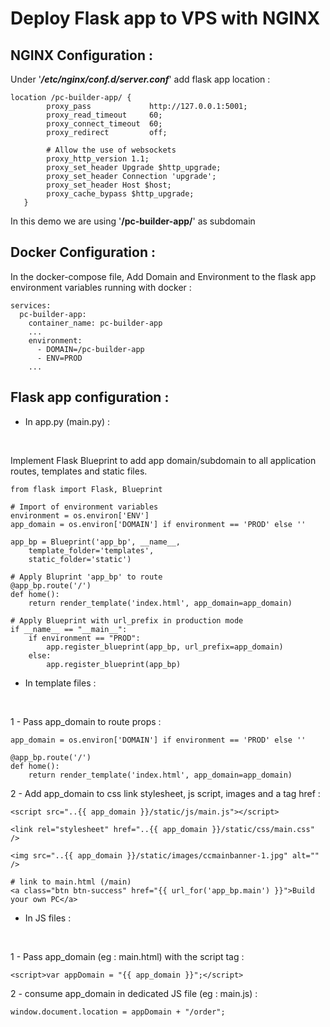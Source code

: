 # Deploy Flask app  to VPS with NGINX

## NGINX Configuration : 
Under '**_/etc/nginx/conf.d/server.conf_**' add flask app location : 
```
location /pc-builder-app/ {
        proxy_pass             http://127.0.0.1:5001;
        proxy_read_timeout     60;
        proxy_connect_timeout  60;
        proxy_redirect         off;

        # Allow the use of websockets
        proxy_http_version 1.1;
        proxy_set_header Upgrade $http_upgrade;
        proxy_set_header Connection 'upgrade';
        proxy_set_header Host $host;
        proxy_cache_bypass $http_upgrade;
   }
```
In this demo we are using '**/pc-builder-app/**' as subdomain

## Docker Configuration : 
In the docker-compose file, Add Domain and Environment to the flask app environment variables running with docker : 

```
services:
  pc-builder-app:
    container_name: pc-builder-app
    ...
    environment:
      - DOMAIN=/pc-builder-app
      - ENV=PROD
    ...
```

## Flask app configuration : 
- In app.py (main.py) : 
<br>

Implement Flask Blueprint to add app domain/subdomain to all application routes, templates and static files.

```
from flask import Flask, Blueprint

# Import of environment variables
environment = os.environ['ENV']
app_domain = os.environ['DOMAIN'] if environment == 'PROD' else ''

app_bp = Blueprint('app_bp', __name__,
    template_folder='templates',
    static_folder='static')

# Apply Bluprint 'app_bp' to route
@app_bp.route('/')
def home():
    return render_template('index.html', app_domain=app_domain)

# Apply Blueprint with url_prefix in production mode
if __name__ == "__main__":
    if environment == "PROD":
        app.register_blueprint(app_bp, url_prefix=app_domain)
    else:
        app.register_blueprint(app_bp)
```
- In template files : 
<br>

1 - Pass app_domain to route props : 

```
app_domain = os.environ['DOMAIN'] if environment == 'PROD' else ''

@app_bp.route('/')
def home():
    return render_template('index.html', app_domain=app_domain)
```

2 - Add app_domain to css link stylesheet, js script, images and a tag href : 

```
<script src="..{{ app_domain }}/static/js/main.js"></script>

<link rel="stylesheet" href="..{{ app_domain }}/static/css/main.css" />

<img src="..{{ app_domain }}/static/images/ccmainbanner-1.jpg" alt="" />

# link to main.html (/main)
<a class="btn btn-success" href="{{ url_for('app_bp.main') }}">Build your own PC</a>
```

- In JS files :
<br> 

1 - Pass app_domain (eg : main.html)  with the script tag : 

```
<script>var appDomain = "{{ app_domain }}";</script>
```

2 - consume app_domain in dedicated JS file (eg : main.js) : 

```
window.document.location = appDomain + "/order";
```